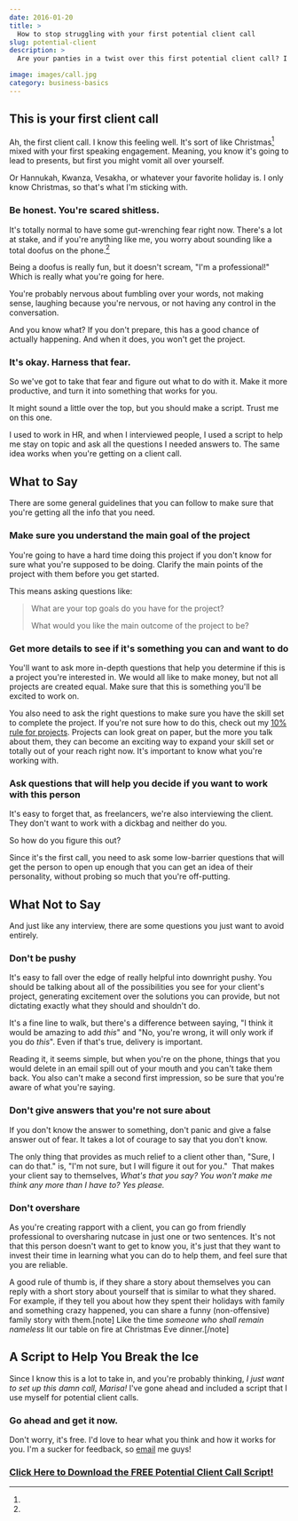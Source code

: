 ```yaml
---
date: 2016-01-20
title: >
  How to stop struggling with your first potential client call
slug: potential-client
description: >
  Are your panties in a twist over this first potential client call? I know that feeling. Stop freaking out, I'm here to help you out. 

image: images/call.jpg
category: business-basics
---
```


## This is your first client call

Ah, the first client call. I know this feeling well. It's sort of like Christmas[^holiday] mixed with your first speaking engagement. Meaning, you know it's going to lead to presents, but first you might vomit all over yourself.

[^holiday]:
  Or Hannukah, Kwanza, Vesakha, or whatever your favorite holiday is. I only know Christmas, so that's what I'm sticking with.

### Be honest. You're scared shitless.

It's totally normal to have some gut-wrenching fear right now. There's a lot at stake, and if you're anything like me, you worry about sounding like a total doofus on the phone.[^doofus]

[^doofus]:
  Being a doofus is really fun, but it doesn't scream, "I'm a professional!" Which is really what you're going for here.

You're probably nervous about fumbling over your words, not making sense, laughing because you're nervous, or not having any control in the conversation.

And you know what? If you don't prepare, this has a good chance of actually happening. And when it does, you won't get the project.

### It's okay. Harness that fear.

So we've got to take that fear and figure out what to do with it. Make it more productive, and turn it into something that works for you.

It might sound a little over the top, but you should make a script. Trust me on this one.

I used to work in HR, and when I interviewed people, I used a script to help me stay on topic and ask all the questions I needed answers to. The same idea works when you're getting on a client call.

## What to Say

There are some general guidelines that you can follow to make sure that you're getting all the info that you need.

### Make sure you understand the main goal of the project

You're going to have a hard time doing this project if you don't know for sure what you're supposed to be doing. Clarify the main points of the project with them before you get started.

This means asking questions like:

> What are your top goals do you have for the project?
> 
> What would you like the main outcome of the project to be?

### Get more details to see if it's something you can and want to do

You'll want to ask more in-depth questions that help you determine if this is a project you're interested in. We would all like to make money, but not all projects are created equal. Make sure that this is something you'll be excited to work on.

You also need to ask the right questions to make sure you have the skill set to complete the project. If you're not sure how to do this, check out my [10% rule for projects](/when-to-say-yes/). Projects can look great on paper, but the more you talk about them, they can become an exciting way to expand your skill set or totally out of your reach right now. It's important to know what you're working with.

### Ask questions that will help you decide if you want to work with this person

It's easy to forget that, as freelancers, we're also interviewing the client. They don't want to work with a dickbag and neither do you.

So how do you figure this out?

Since it's the first call, you need to ask some low-barrier questions that will get the person to open up enough that you can get an idea of their personality, without probing so much that you're off-putting.

## What Not to Say

And just like any interview, there are some questions you just want to avoid entirely.

### Don't be pushy

It's easy to fall over the edge of really helpful into downright pushy. You should be talking about all of the possibilities you see for your client's project, generating excitement over the solutions you can provide, but not dictating exactly what they should and shouldn't do.

It's a fine line to walk, but there's a difference between saying, "I think it would be amazing to add _this_" and "No, you're wrong, it will only work if you do _this_". Even if that's true, delivery is important.

Reading it, it seems simple, but when you're on the phone, things that you would delete in an email spill out of your mouth and you can't take them back. You also can't make a second first impression, so be sure that you're aware of what you're saying.

### Don't give answers that you're not sure about

If you don't know the answer to something, don't panic and give a false answer out of fear. It takes a lot of courage to say that you don't know.

The only thing that provides as much relief to a client other than, "Sure, I can do that." is, "I'm not sure, but I will figure it out for you."  That makes your client say to themselves, _What's that you say? You won't make me think any more than I have to? Yes please._

### Don't overshare

As you're creating rapport with a client, you can go from friendly professional to oversharing nutcase in just one or two sentences. It's not that this person doesn't want to get to know you, it's just that they want to invest their time in learning what you can do to help them, and feel sure that you are reliable.

A good rule of thumb is, if they share a story about themselves you can reply with a short story about yourself that is similar to what they shared. For example, if they tell you about how they spent their holidays with family and something crazy happened, you can share a funny (non-offensive) family story with them.[note] Like the time _someone who shall remain nameless_ lit our table on fire at Christmas Eve dinner.[/note]

## A Script to Help You Break the Ice

Since I know this is a lot to take in, and you're probably thinking, _I just want to set up this damn call, Marisa!_ I've gone ahead and included a script that I use myself for potential client calls.

### Go ahead and get it now.

Don't worry, it's free. I'd love to hear what you think and how it works for you. I'm a sucker for feedback, so [email](mailto:me@marisamorby.com) me guys!

### [Click Here to Download the FREE Potential Client Call Script!](http://marisamorby.dev/app/uploads/2016/02/Script-Potential-Client-Call-1-1.pdf)
